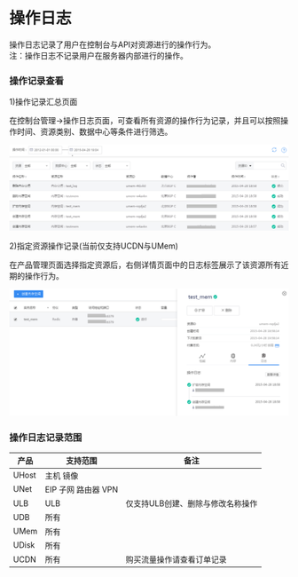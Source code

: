 # 操作日志

操作日志记录了用户在控制台与API对资源进行的操作行为。\
注：操作日志不记录用户在服务器内部进行的操作。


### 操作记录查看

1)操作记录汇总页面

在控制台管理-\>操作日志页面，可查看所有资源的操作行为记录，并且可以按照操作时间、资源类别、数据中心等条件进行筛选。

![](/images/log01.png)

2)指定资源操作记录(当前仅支持UCDN与UMem)

在产品管理页面选择指定资源后，右侧详情页面中的日志标签展示了该资源所有近期的操作行为。

![](/images/log02.png)

### 操作日志记录范围

| 产品    | 支持范围           | 备注                 |
| ----- | -------------- | ------------------ |
| UHost | 主机 镜像          |                    |
| UNet  | EIP 子网 路由器 VPN |                    |
| ULB   | ULB            | 仅支持ULB创建、删除与修改名称操作 |
| UDB   | 所有             |                    |
| UMem  | 所有             |                    |
| UDisk | 所有             |                    |
| UCDN  | 所有             | 购买流量操作请查看订单记录      |
